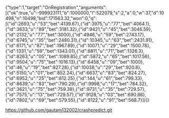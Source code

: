 {"type":1,"target":"OnRegistration","arguments":[{"ok":true,"u":-999923111,"b":1000000,"l":522079,"s":2,"a":0,"w":37,"d":10498,"n":10498,"bid":171563.32,"won":0,"q":[{"id":2693,"u":"53","bet":4139.67},{"id":3975,"u":"77","bet":4064.1},{"id":3633,"u":"89","bet":3181.32},{"id":9421,"u":"45","bet":3046.59},{"id":2132,"u":"77","bet":3000},{"id":4946,"u":"59","bet":2743.17},{"id":6745,"u":"35","bet":2480.31},{"id":10345,"u":"63","bet":2431.91},{"id":6171,"u":"87","bet":1967.89},{"id":10071,"u":"29","bet":1500.78},{"id":1331,"u":"59","bet":1343.01},{"id":8811,"u":"71","bet":1326.3},{"id":8263,"u":"05","bet":1089.85},{"id":5872,"u":"65","bet":1017.56},{"id":9504,"u":"75","bet":1016.13},{"id":6458,"u":"09","bet":1000},{"id":46,"u":"19","bet":927.28},{"id":10038,"u":"29","bet":920.8},{"id":5150,"u":"01","bet":852.24},{"id":6637,"u":"83","bet":824.27},{"id":6952,"u":"25","bet":812.25},{"id":144,"u":"61","bet":799.33},{"id":8639,"u":"83","bet":790.29},{"id":9998,"u":"17","bet":784.32},{"id":3621,"u":"75","bet":759.39},{"id":9731,"u":"35","bet":729.57},{"id":7575,"u":"13","bet":729.57},{"id":9128,"u":"03","bet":690.88},{"id":7802,"u":"69","bet":579.55},{"id":8122,"u":"91","bet":568.7}]}]}




https://github.com/gautam132002/crashpredict.git
